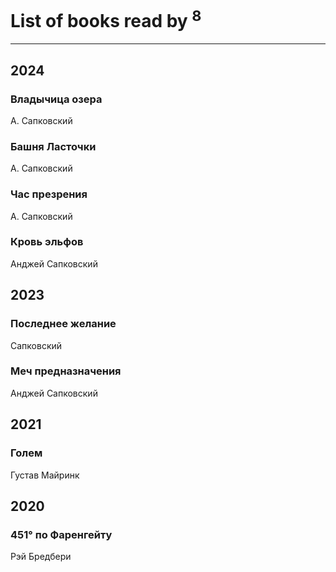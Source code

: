 # List of books read by [](https://plus.google.com/u/0/107756383717359753203/)<sup>8</sup>
---

## 2024

### Владычица озера
А. Сапковский


### Башня Ласточки
А. Сапковский


### Час презрения
А. Сапковский


### Кровь эльфов
Анджей Сапковский



## 2023

### Последнее желание
Сапковский


### Меч предназначения
Анджей Сапковский



## 2021

### Голем
Густав Майринк



## 2020

### 451° по Фаренгейту
Рэй Бредбери



